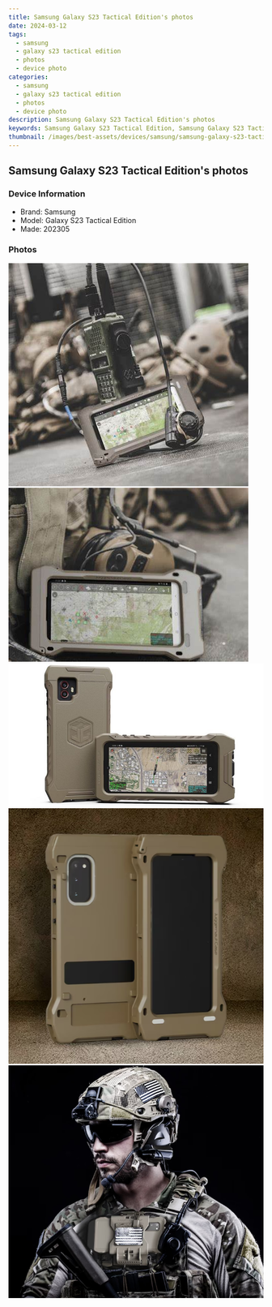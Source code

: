 ```yaml
---
title: Samsung Galaxy S23 Tactical Edition's photos
date: 2024-03-12
tags: 
  - samsung
  - galaxy s23 tactical edition
  - photos
  - device photo
categories: 
  - samsung
  - galaxy s23 tactical edition
  - photos
  - device photo
description: Samsung Galaxy S23 Tactical Edition's photos
keywords: Samsung Galaxy S23 Tactical Edition, Samsung Galaxy S23 Tactical Edition photos, Samsung Galaxy S23 Tactical Edition device photo
thumbnail: /images/best-assets/devices/samsung/samsung-galaxy-s23-tactical-edition/1.jpg
---
```


## Samsung Galaxy S23 Tactical Edition's photos

### Device Information

- Brand: Samsung
- Model: Galaxy S23 Tactical Edition
- Made: 202305

### Photos

![/images/best-assets/devices/samsung/samsung-galaxy-s23-tactical-edition/1.jpg](/images/best-assets/devices/samsung/samsung-galaxy-s23-tactical-edition/1.jpg)
![/images/best-assets/devices/samsung/samsung-galaxy-s23-tactical-edition/2.jpg](/images/best-assets/devices/samsung/samsung-galaxy-s23-tactical-edition/2.jpg)
![/images/best-assets/devices/samsung/samsung-galaxy-s23-tactical-edition/3.jpg](/images/best-assets/devices/samsung/samsung-galaxy-s23-tactical-edition/3.jpg)
![/images/best-assets/devices/samsung/samsung-galaxy-s23-tactical-edition/4.jpg](/images/best-assets/devices/samsung/samsung-galaxy-s23-tactical-edition/4.jpg)
![/images/best-assets/devices/samsung/samsung-galaxy-s23-tactical-edition/5.jpg](/images/best-assets/devices/samsung/samsung-galaxy-s23-tactical-edition/5.jpg)
